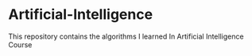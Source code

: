 # Artificial-Intelligence
This repository contains the algorithms I learned In Artificial Intelligence Course
